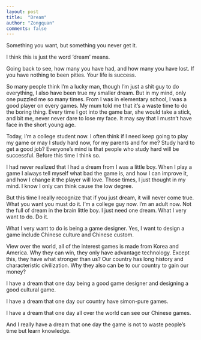 ```yaml
---
layout: post
title:  "Dream"
author: "Zongquan"
comments: false
---
```


Something you want, but something you never get it.

I think this is just the word ‘dream’ means.

Going back to see, how many you have had, and how many you have lost. If you have nothing to been pities. Your life is success.

So many people think I’m a lucky man, though I’m just a shit guy to do everything, I also have been true my smaller dream. But in my mind, only one puzzled me so many times. From I was in elementary school, I was a good player on every games. My mum told me that it’s a waste time to do the boring thing. Every time I got into the game bar, she would take a stick, and bit me, never never dare to lose my face. It may say that I mustn’t have face in the short young age.

Today, I’m a college student now. I often think if I need keep going to play my game or may I study hard now, for my parents and for me? Study hard to get a good job? Everyone’s mind is that people who study hard will be successful. Before this time I think so.

I had never realized that I had a dream from I was a little boy. When I play a game I always tell myself what bad the game is, and how I can improve it, and how I change it the player will love. Those times, I just thought in my mind. I know I only can think cause the low degree.

But this time I really recognize that if you just dream, it will never come true. What you want you must do it. I’m a college guy now. I’m an adult now. Not the full of dream in the brain little boy. I just need one dream. What I very want to do. Do it.

What I very want to do is being a game designer. Yes, I want to design a game include Chinese culture and Chinese custom.

View over the world, all of the interest games is made from Korea and America. Why they can win, they only have advantage technology. Except this, they have what stronger than us? Our country has long history and characteristic civilization. Why they also can be to our country to gain our money?

I have a dream that one day being a good game designer and designing a good cultural game.

I have a dream that one day our country have simon-pure games.

I have a dream that one day all over the world can see our Chinese games.

And I really have a dream that one day the game is not to waste people’s time but learn knowledge.

